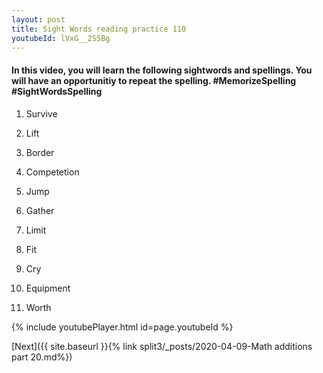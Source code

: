 ```yaml
---
layout: post
title: Sight Words reading practice 110
youtubeId: lVxG__2S5Bg
---
```

 
 
<h4> In this video, you will learn the following sightwords and spellings. You will have an opportunitiy to repeat the spelling. #MemorizeSpelling #SightWordsSpelling</h4>

1) Survive

2) Lift

3) Border

4) Competetion

5) Jump

6) Gather

7) Limit

8) Fit

9) Cry

10) Equipment

11) Worth






 
{% include youtubePlayer.html id=page.youtubeId %}
 
 

[Next]({{ site.baseurl }}{% link  split3/_posts/2020-04-09-Math additions part 20.md%})
 
